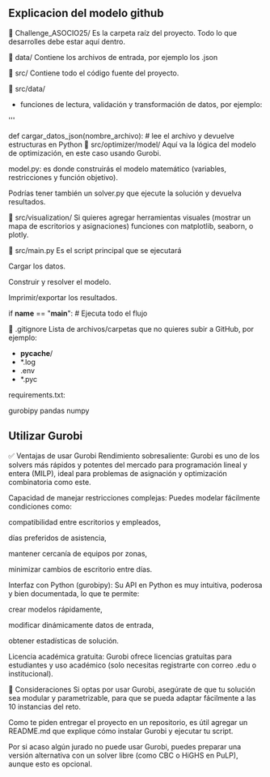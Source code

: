 ## Explicacion del modelo github

📁 Challenge_ASOCIO25/
Es la carpeta raíz del proyecto. Todo lo que desarrolles debe estar aquí dentro.

📁 data/
Contiene los archivos de entrada, por ejemplo los .json

📁 src/
Contiene todo el código fuente del proyecto.

📁 src/data/

- funciones de lectura, validación y transformación de datos, por ejemplo:

'''

def cargar_datos_json(nombre_archivo):
    # lee el archivo y devuelve estructuras en Python
📁 src/optimizer/model/
Aquí va la lógica del modelo de optimización, en este caso usando Gurobi.

model.py: es donde construirás el modelo matemático (variables, restricciones y función objetivo).

Podrías tener también un solver.py que ejecute la solución y devuelva resultados.

📁 src/visualization/
Si quieres agregar herramientas visuales (mostrar un mapa de escritorios y asignaciones) funciones con matplotlib, seaborn, o plotly.

📄 src/main.py
Es el script principal que se ejecutará

Cargar los datos.

Construir y resolver el modelo.

Imprimir/exportar los resultados.

if __name__ == "__main__":
    # Ejecuta todo el flujo


📄 .gitignore
Lista de archivos/carpetas que no quieres subir a GitHub, por ejemplo:

- __pycache__/
- *.log
- .env
- *.pyc

requirements.txt:

gurobipy
pandas
numpy

## Utilizar Gurobi

✅ Ventajas de usar Gurobi
Rendimiento sobresaliente:
Gurobi es uno de los solvers más rápidos y potentes del mercado para programación lineal y entera (MILP), ideal para problemas de asignación y optimización combinatoria como este.

Capacidad de manejar restricciones complejas:
Puedes modelar fácilmente condiciones como:

compatibilidad entre escritorios y empleados,

días preferidos de asistencia,

mantener cercanía de equipos por zonas,

minimizar cambios de escritorio entre días.

Interfaz con Python (gurobipy):
Su API en Python es muy intuitiva, poderosa y bien documentada, lo que te permite:

crear modelos rápidamente,

modificar dinámicamente datos de entrada,

obtener estadísticas de solución.

Licencia académica gratuita:
Gurobi ofrece licencias gratuitas para estudiantes y uso académico (solo necesitas registrarte con correo .edu o institucional).

📌 Consideraciones
Si optas por usar Gurobi, asegúrate de que tu solución sea modular y parametrizable, para que se pueda adaptar fácilmente a las 10 instancias del reto.

Como te piden entregar el proyecto en un repositorio, es útil agregar un README.md que explique cómo instalar Gurobi y ejecutar tu script.

Por si acaso algún jurado no puede usar Gurobi, puedes preparar una versión alternativa con un solver libre (como CBC o HiGHS en PuLP), aunque esto es opcional.